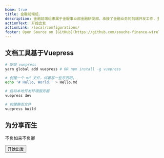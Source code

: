 ```yaml
---
home: true
title: 金融前端组.
description: 金融前端组隶属于金服事业部金融研发部，承接了金融业务的前端开发工作，主要赋能金融工具给其他事业部。
actionText: 开始出发
actionLink: /local/configurations/
footer: Open Source on [GitHub](https://github.com/souche-finance-wireless/department-blog-simple-style), Made by [@Berlin](https://github.com/berlinen/)
---
```


## 文档工具基于Vuepress

```bash
# 安装 vuepress
yarn global add vuepress # OR npm install -g vuepress

# 创建一个 md 文件，试着写一些东西吧。
echo '# Hello, World.' > Hello.md

# 启动本地开发环境服务器
vuepress dev

# 构建静态文件
vuepress build
```

<Section>

## 为分享而生

不负如来不负卿

<Button type="light" to="/local/configurations/">开始出发</Button>

</Section>

